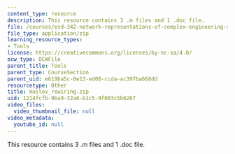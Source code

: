 ```yaml
---
content_type: resource
description: This resource contains 3 .m files and 1 .doc file.
file: /courses/esd-342-network-representations-of-complex-engineering-systems-spring-2010/1214fcfb9ba932a6b1c59f003c5b6267_maslov_rewiring.zip
file_type: application/zip
learning_resource_types:
- Tools
license: https://creativecommons.org/licenses/by-nc-sa/4.0/
ocw_type: OCWFile
parent_title: Tools
parent_type: CourseSection
parent_uid: e619ba5c-0e13-ed08-ccda-ac397ba668dd
resourcetype: Other
title: maslov_rewiring.zip
uid: 1214fcfb-9ba9-32a6-b1c5-9f003c5b6267
video_files:
  video_thumbnail_file: null
video_metadata:
  youtube_id: null
---
```

This resource contains 3 .m files and 1 .doc file.